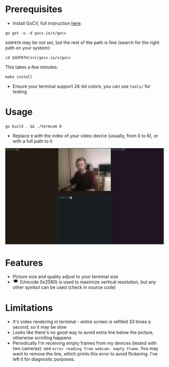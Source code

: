 
# Prerequisites

- Install GoCV, full instruction [here](https://gocv.io/getting-started/linux/):

```
go get -u -d gocv.io/x/gocv
```

`$GOPATH` may be not set, but the rest of the path is fine (search for the right path on your system):

```
cd $GOPATH/src/gocv.io/x/gocv
```

This takes a few minutes:

```
make install
```

 - Ensure your terminal support 24-bit colors, you can use `tools/` for testing

# Usage

`go build . && ./termcam 0`
 - Replace `0` with the index of your video device (usually, from 0 to 6), or with a full path to it

 ![screenshot](./screenshot.png)

# Features
 - Picture size and quality adjust to your terminal size
 - '▀' (Unicode 0x2580) is used to maximize vertical resolution, but any other symbol can be used (check in source code)

# Limitations
 - It's video rendering in terminal - entire screen is refilled 33 times a second, so it may be slow
 - Looks like there's no good way to avoid extra line below the picture, otherwise scrolling happens
 - Periodically I'm receiving empty frames from my devices (tested with two cameras): see `error reading from webcam: empty frame`. You may want to remove the line, which prints this error to avoid flickering. I've left it for diagnostic purposes.
